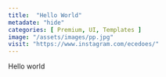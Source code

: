 ```yaml
---
title:  "Hello World"
metadate: "hide"
categories: [ Premium, UI, Templates ]
image: "/assets/images/pp.jpg"
visit: "https://www.instagram.com/ecedoes/"
---
```

Hello world